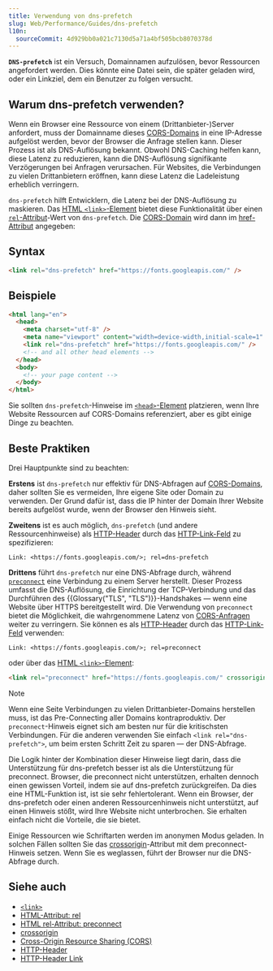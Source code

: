 ```yaml
---
title: Verwendung von dns-prefetch
slug: Web/Performance/Guides/dns-prefetch
l10n:
  sourceCommit: 4d929bb0a021c7130d5a71a4bf505bcb8070378d
---
```


**`DNS-prefetch`** ist ein Versuch, Domainnamen aufzulösen, bevor Ressourcen angefordert werden. Dies könnte eine Datei sein, die später geladen wird, oder ein Linkziel, dem ein Benutzer zu folgen versucht.

## Warum dns-prefetch verwenden?

Wenn ein Browser eine Ressource von einem (Drittanbieter-)Server anfordert, muss der Domainname dieses [CORS-Domains](/de/docs/Web/HTTP/Guides/CORS) in eine IP-Adresse aufgelöst werden, bevor der Browser die Anfrage stellen kann. Dieser Prozess ist als DNS-Auflösung bekannt. Obwohl DNS-Caching helfen kann, diese Latenz zu reduzieren, kann die DNS-Auflösung signifikante Verzögerungen bei Anfragen verursachen. Für Websites, die Verbindungen zu vielen Drittanbietern eröffnen, kann diese Latenz die Ladeleistung erheblich verringern.

`dns-prefetch` hilft Entwicklern, die Latenz bei der DNS-Auflösung zu maskieren. Das [HTML `<link>`-Element](/de/docs/Web/HTML/Element/link) bietet diese Funktionalität über einen [`rel`-Attribut](/de/docs/Web/HTML/Attributes/rel)-Wert von `dns-prefetch`. Die [CORS-Domain](/de/docs/Web/HTTP/Guides/CORS) wird dann im [href-Attribut](/de/docs/Web/HTML/Attributes) angegeben:

## Syntax

```html
<link rel="dns-prefetch" href="https://fonts.googleapis.com/" />
```

## Beispiele

```html
<html lang="en">
  <head>
    <meta charset="utf-8" />
    <meta name="viewport" content="width=device-width,initial-scale=1" />
    <link rel="dns-prefetch" href="https://fonts.googleapis.com/" />
    <!-- and all other head elements -->
  </head>
  <body>
    <!-- your page content -->
  </body>
</html>
```

Sie sollten `dns-prefetch`-Hinweise im [`<head>`-Element](/de/docs/Web/HTML/Element/head) platzieren, wenn Ihre Website Ressourcen auf CORS-Domains referenziert, aber es gibt einige Dinge zu beachten.

## Beste Praktiken

Drei Hauptpunkte sind zu beachten:

**Erstens** ist `dns-prefetch` nur effektiv für DNS-Abfragen auf [CORS-Domains](/de/docs/Web/HTTP/Guides/CORS), daher sollten Sie es vermeiden, Ihre eigene Site oder Domain zu verwenden. Der Grund dafür ist, dass die IP hinter der Domain Ihrer Website bereits aufgelöst wurde, wenn der Browser den Hinweis sieht.

**Zweitens** ist es auch möglich, `dns-prefetch` (und andere Ressourcenhinweise) als [HTTP-Header](/de/docs/Web/HTTP/Reference/Headers) durch das [HTTP-Link-Feld](/de/docs/Web/HTTP/Reference/Headers/Link) zu spezifizieren:

```http
Link: <https://fonts.googleapis.com/>; rel=dns-prefetch
```

**Drittens** führt `dns-prefetch` nur eine DNS-Abfrage durch, während [`preconnect`](/de/docs/Web/HTML/Attributes/rel/preconnect) eine Verbindung zu einem Server herstellt. Dieser Prozess umfasst die DNS-Auflösung, die Einrichtung der TCP-Verbindung und das Durchführen des {{Glossary("TLS", "TLS")}}-Handshakes — wenn eine Website über HTTPS bereitgestellt wird. Die Verwendung von `preconnect` bietet die Möglichkeit, die wahrgenommene Latenz von [CORS-Anfragen](/de/docs/Web/HTTP/Guides/CORS) weiter zu verringern. Sie können es als [HTTP-Header](/de/docs/Web/HTTP/Reference/Headers) durch das [HTTP-Link-Feld](/de/docs/Web/HTTP/Reference/Headers/Link) verwenden:

```http
Link: <https://fonts.googleapis.com/>; rel=preconnect
```

oder über das [HTML `<link>`-Element](/de/docs/Web/HTML/Element/link):

```html
<link rel="preconnect" href="https://fonts.googleapis.com/" crossorigin />
```

> [!NOTE]
> Wenn eine Seite Verbindungen zu vielen Drittanbieter-Domains herstellen muss, ist das Pre-Connecting aller Domains kontraproduktiv. Der `preconnect`-Hinweis eignet sich am besten nur für die kritischsten Verbindungen. Für die anderen verwenden Sie einfach `<link rel="dns-prefetch">`, um beim ersten Schritt Zeit zu sparen — der DNS-Abfrage.

Die Logik hinter der Kombination dieser Hinweise liegt darin, dass die Unterstützung für dns-prefetch besser ist als die Unterstützung für preconnect. Browser, die preconnect nicht unterstützen, erhalten dennoch einen gewissen Vorteil, indem sie auf dns-prefetch zurückgreifen. Da dies eine HTML-Funktion ist, ist sie sehr fehlertolerant. Wenn ein Browser, der dns-prefetch oder einen anderen Ressourcenhinweis nicht unterstützt, auf einen Hinweis stößt, wird Ihre Website nicht unterbrochen. Sie erhalten einfach nicht die Vorteile, die sie bietet.

Einige Ressourcen wie Schriftarten werden im anonymen Modus geladen. In solchen Fällen sollten Sie das [crossorigin](/de/docs/Web/HTML/Attributes/crossorigin)-Attribut mit dem preconnect-Hinweis setzen. Wenn Sie es weglassen, führt der Browser nur die DNS-Abfrage durch.

## Siehe auch

- [`<link>`](/de/docs/Web/HTML/Element/link)
- [HTML-Attribut: rel](/de/docs/Web/HTML/Attributes/rel)
- [HTML rel-Attribut: preconnect](/de/docs/Web/HTML/Attributes/rel/preconnect)
- [crossorigin](/de/docs/Web/HTML/Attributes/crossorigin)
- [Cross-Origin Resource Sharing (CORS)](/de/docs/Web/HTTP/Guides/CORS)
- [HTTP-Header](/de/docs/Web/HTTP/Reference/Headers)
- [HTTP-Header Link](/de/docs/Web/HTTP/Reference/Headers/Link)
